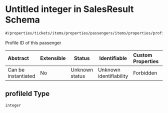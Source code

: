 # Untitled integer in SalesResult Schema

```txt
#/properties/tickets/items/properties/passengers/items/properties/profileId#/properties/tickets/items/properties/passengers/items/properties/profileId
```

Profile ID of this passenger


| Abstract            | Extensible | Status         | Identifiable            | Custom Properties | Additional Properties | Access Restrictions | Defined In                                                                                          |
| :------------------ | ---------- | -------------- | ----------------------- | :---------------- | --------------------- | ------------------- | --------------------------------------------------------------------------------------------------- |
| Can be instantiated | No         | Unknown status | Unknown identifiability | Forbidden         | Allowed               | none                | [sales-result.json\*](../../schema/proprietary-extensions/sales-result.json "open original schema") |

## profileId Type

`integer`
